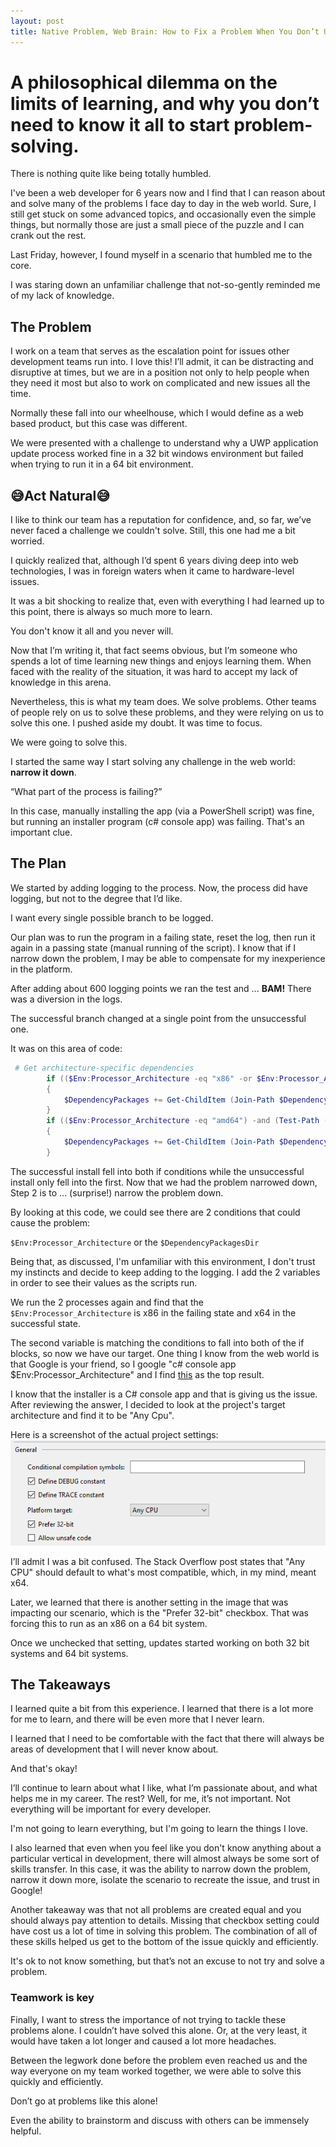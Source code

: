 ```yaml
---
layout: post
title: Native Problem, Web Brain: How to Fix a Problem When You Don’t Understand It
---
```


# A philosophical dilemma on the limits of learning, and why you don’t need to know it all to start problem-solving.

There is nothing quite like being totally humbled.

I've been a web developer for 6 years now and I find that I can reason about and solve many of the problems I face day to day in the web world. Sure, I still get stuck on some advanced topics, and occasionally even the simple things, but normally those are just a small piece of the puzzle and I can crank out the rest.

Last Friday, however, I found myself in a scenario that humbled me to the core.

I was staring down an unfamiliar challenge that not-so-gently reminded me of my lack of knowledge.

## The Problem

I work on a team that serves as the escalation point for issues other development teams run into. I love this! I’ll admit, it can be distracting and disruptive at times, but we are in a position not only to help people when they need it most but also to work on complicated and new issues all the time.

Normally these fall into our wheelhouse, which I would define as a web based product, but this case was different.

We were presented with a challenge to understand why a UWP application update process worked fine in a 32 bit windows environment but failed when trying to run it in a 64 bit environment.

## 😅Act Natural😅

I like to think our team has a reputation for confidence, and, so far, we’ve never faced a challenge we couldn't solve. Still, this one had me a bit worried.

I quickly realized that, although I’d spent 6 years diving deep into web technologies, I was in foreign waters when it came to hardware-level issues.

It was a bit shocking to realize that, even with everything I had learned up to this point, there is always so much more to learn.

You don't know it all and you never will. 

Now that I’m writing it, that fact seems obvious, but I’m someone who spends a lot of time learning new things and enjoys learning them. When faced with the reality of the situation, it was hard to accept my lack of knowledge in this arena.
 
Nevertheless, this is what my team does. We solve problems. Other teams of people rely on us to solve these problems, and they were relying on us to solve this one. I pushed aside my doubt. It was time to focus.

We were going to solve this.

I started the same way I start solving any challenge in the web world: **narrow it down**.

“What part of the process is failing?”

In this case, manually installing the app (via a PowerShell script) was fine, but running an installer program (c# console app) was failing. That's an important clue.

## The Plan

We started by adding logging to the process. Now, the process did have logging, but not to the degree that I’d like.

I want every single possible branch to be logged.

Our plan was to run the program in a failing state, reset the log, then run it again in a passing state (manual running of the script). I know that if I narrow down the problem, I may be able to compensate for my inexperience in the platform.

After adding about 600 logging points we ran the test and ... **BAM!** There was a diversion in the logs.

The successful branch changed at a single point from the unsuccessful one.

It was on this area of code:

```powershell
 # Get architecture-specific dependencies
        if (($Env:Processor_Architecture -eq "x86" -or $Env:Processor_Architecture -eq "amd64") -and (Test-Path (Join-Path $DependencyPackagesDir "x86")))
        {
            $DependencyPackages += Get-ChildItem (Join-Path $DependencyPackagesDir "x86\*.appx") | Where-Object { $_.Mode -NotMatch "d" }
        }
        if (($Env:Processor_Architecture -eq "amd64") -and (Test-Path (Join-Path $DependencyPackagesDir "x64")))
        {
            $DependencyPackages += Get-ChildItem (Join-Path $DependencyPackagesDir "x64\*.appx") | Where-Object { $_.Mode -NotMatch "d" }
        }
```

The successful install fell into both if conditions while the unsuccessful install only fell into the first. Now that we had the problem narrowed down, Step 2 is to ... (surprise!) narrow the problem down.

By looking at this code, we could see there are 2 conditions that could cause the problem:

`$Env:Processor_Architecture` or the `$DependencyPackagesDir`

Being that, as discussed, I'm unfamiliar with this environment, I don't trust my instincts and decide to keep adding to the logging. I add the 2 variables in order to see their values as the scripts run.

We run the 2 processes again and find that the `$Env:Processor_Architecture` is x86 in the failing state and x64 in the successful state.

The second variable is matching the conditions to fall into both of the if blocks, so now we have our target. One thing I know from the web world is that Google is your friend, so I google "c# console app $Env:Processor_Architecture" and I find [this](https://stackoverflow.com/a/4152544/5997923) as the top result.

I know that the installer is a C# console app and that is giving us the issue. After reviewing the answer, I decided to look at the project's target architecture and find it to be "Any Cpu".

Here is a screenshot of the actual project settings:
![settings-image](/assets/project-settings.png)

I’ll admit I was a bit confused. The Stack Overflow post states that "Any CPU" should default to what's most compatible, which, in my mind, meant x64.

Later, we learned that there is another setting in the image that was impacting our scenario, which is the "Prefer 32-bit" checkbox. That was forcing this to run as an x86 on a 64 bit system.

Once we unchecked that setting, updates started working on both 32 bit systems and 64 bit systems.

## The Takeaways

I learned quite a bit from this experience. I learned that there is a lot more for me to learn, and there will be even more that I never learn.

I learned that I need to be comfortable with the fact that there will always be areas of development that I will never know about.

And that's okay!

I’ll continue to learn about what I like, what I’m passionate about, and what helps me in my career. The rest? Well, for me, it’s not important. Not everything will be important for every developer.

I'm not going to learn everything, but I'm going to learn the things I love.

I also learned that even when you feel like you don't know anything about a particular vertical in development, there will almost always be some sort of skills transfer. In this case, it was the ability to narrow down the problem, narrow it down more, isolate the scenario to recreate the issue, and trust in Google!

Another takeaway was that not all problems are created equal and you should always pay attention to details. Missing that checkbox setting could have cost us a lot of time in solving this problem. The combination of all of these skills helped us get to the bottom of the issue quickly and efficiently.

It's ok to not know something, but that’s not an excuse to not try and solve a problem.

### Teamwork is key
Finally, I want to stress the importance of not trying to tackle these problems alone. I couldn’t have solved this alone. Or, at the very least, it would have taken a lot longer and caused a lot more headaches.

Between the legwork done before the problem even reached us and the way everyone on my team worked together, we were able to solve this quickly and efficiently.

Don’t go at problems like this alone!

Even the ability to brainstorm and discuss with others can be immensely helpful.
